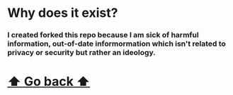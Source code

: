 # Why does it exist?

### I created forked this repo because I am sick of harmful information, out-of-date informormation which isn't related to privacy or security but rather an ideology.

# [⬆ Go back ⬆](README.md)
